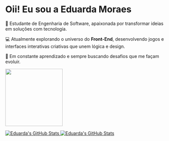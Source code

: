# Oii! Eu sou a Eduarda Moraes

🎯 Estudante de Engenharia de Software, apaixonada por transformar ideias em soluções com tecnologia.

💻 Atualmente explorando o universo do **Front-End**, desenvolvendo jogos e interfaces interativas criativas que unem lógica e design.

🚀 Em constante aprendizado e sempre buscando desafios que me façam evoluir.

<div>
  <a href="https://github.com/moraeseduardaa">
    <img height="180em" src="https://github-readme-stats.vercel.app/api?username-moraeseduardaa&show_icons-true&theme-dracula&include_all_commits-true&count_private-true"/>
    
</div>

![Eduarda's GitHub Stats](https://github-readme-stats.vercel.app/api?username=moraeseduardaa&show_icons=true&theme=dracula&include_all_commits-true&count_private-true)
![Eduarda's GitHub Stats](https://github-readme-stats.vercel.app/api/top-langs/?username-moraeseduardaa&layout-compact&langs_count-16&theme-dracula)
